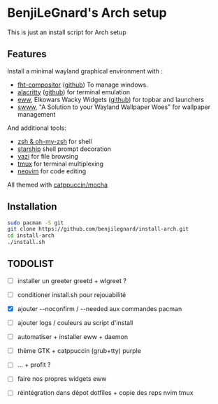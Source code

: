 # BenjiLeGnard's Arch setup

This is just an install script for Arch setup

## Features

Install a minimal wayland graphical environment with :

- [fht-compositor](https://nferhat.github.io/fht-compositor/) ([github](https://github.com/nferhat/fht-compositor/)) To manage windows.
- [alacritty](https://alacritty.org/) ([github](https://github.com/alacritty/alacritty/)) for terminal emulation
- [eww](https://elkowar.github.io/eww/), Elkowars Wacky Widgets ([github](https://github.com/elkowar/eww/)) for topbar and launchers
- [swww](https://github.com/LGFae/swww/), "A Solution to your Wayland Wallpaper Woes" for wallpaper management

And additional tools:
- [zsh & oh-my-zsh](https://ohmyz.sh/) for shell
- [starship](https://starship.rs/) shell prompt decoration
- [yazi](https://yazi-rs.github.io/) for file browsing
- [tmux](https://github.com/tmux/tmux/wiki) for terminal multiplexing
- [neovim](https://neovim.io/) for code editing

All themed with [catppuccin/mocha](https://catppuccin.com/)

## Installation

```bash
sudo pacman -S git
git clone https://github.com/benjilegnard/install-arch.git
cd install-arch
./install.sh
```

## TODOLIST

- [ ] installer un greeter greetd + wlgreet ?
- [ ] conditioner install.sh pour rejouabilité
- [x] ajouter --noconfirm / --needed aux commandes pacman
- [ ] ajouter logs / couleurs au script d'install
- [ ] automatiser + installer eww + daemon
- [ ] thème GTK + catppuccin (grub+tty) purple
- [ ] ... + profit ?
- [ ] faire nos propres widgets eww
- [ ] réintégration dans dépot dotfiles + copie des reps nvim tmux


